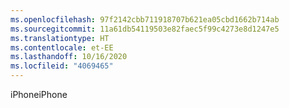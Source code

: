 ```yaml
---
ms.openlocfilehash: 97f2142cbb711918707b621ea05cbd1662b714ab
ms.sourcegitcommit: 11a61db54119503e82faec5f99c4273e8d1247e5
ms.translationtype: HT
ms.contentlocale: et-EE
ms.lasthandoff: 10/16/2020
ms.locfileid: "4069465"
---
```

<span data-ttu-id="be570-101">iPhone</span><span class="sxs-lookup"><span data-stu-id="be570-101">iPhone</span></span>